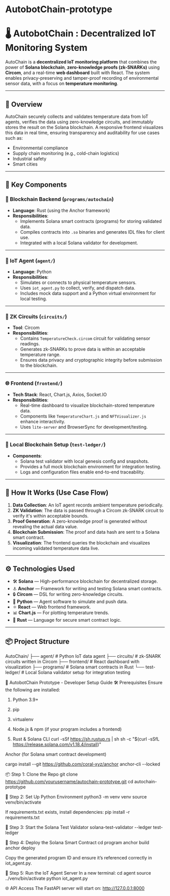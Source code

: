 # AutobotChain-prototype
# 🌡️ AutobotChain : Decentralized IoT Monitoring System

AutoChain is a **decentralized IoT monitoring platform** that combines the power of **Solana blockchain**, **zero-knowledge proofs (zk-SNARKs)** using **Circom**, and a real-time **web dashboard** built with React. The system enables privacy-preserving and tamper-proof recording of environmental sensor data, with a focus on **temperature monitoring**.

---

## 📖 Overview

AutoChain securely collects and validates temperature data from IoT agents, verifies the data using zero-knowledge circuits, and immutably stores the result on the Solana blockchain. A responsive frontend visualizes this data in real time, ensuring transparency and auditability for use cases such as:

- Environmental compliance
- Supply chain monitoring (e.g., cold-chain logistics)
- Industrial safety
- Smart cities

---

## 🧩 Key Components

### 🔗 Blockchain Backend (`programs/autochain`)
- **Language**: Rust (using the Anchor framework)
- **Responsibilities**:
  - Implements Solana smart contracts (programs) for storing validated data.
  - Compiles contracts into `.so` binaries and generates IDL files for client use.
  - Integrated with a local Solana validator for development.

---

### 🧠 IoT Agent (`agent/`)
- **Language**: Python
- **Responsibilities**:
  - Simulates or connects to physical temperature sensors.
  - Uses `iot_agent.py` to collect, verify, and dispatch data.
  - Includes mock data support and a Python virtual environment for local testing.

---

### 🔐 ZK Circuits (`circuits/`)
- **Tool**: Circom
- **Responsibilities**:
  - Contains `TemperatureCheck.circom` circuit for validating sensor readings.
  - Generates zk-SNARKs to prove data is within an acceptable temperature range.
  - Ensures data privacy and cryptographic integrity before submission to the blockchain.

---

### 🌐 Frontend (`frontend/`)
- **Tech Stack**: React, Chart.js, Axios, Socket.IO
- **Responsibilities**:
  - Real-time dashboard to visualize blockchain-stored temperature data.
  - Components like `TemperatureChart.js` and `NFTVisualizer.js` enhance interactivity.
  - Uses `lite-server` and BrowserSync for development/testing.

---

### 🧪 Local Blockchain Setup (`test-ledger/`)
- **Components**:
  - Solana test validator with local genesis config and snapshots.
  - Provides a full mock blockchain environment for integration testing.
  - Logs and configuration files enable end-to-end traceability.

---

## 🚀 How It Works (Use Case Flow)

1. **Data Collection**: An IoT agent records ambient temperature periodically.
2. **ZK Validation**: The data is passed through a Circom zk-SNARK circuit to verify it's within acceptable bounds.
3. **Proof Generation**: A zero-knowledge proof is generated without revealing the actual data value.
4. **Blockchain Submission**: The proof and data hash are sent to a Solana smart contract.
5. **Visualization**: The frontend queries the blockchain and visualizes incoming validated temperature data live.

---

## ⚙️ Technologies Used

- 🛠 **Solana** — High-performance blockchain for decentralized storage.
- ⚓ **Anchor** — Framework for writing and testing Solana smart contracts.
- 🔒 **Circom** — DSL for writing zero-knowledge circuits.
- 🐍 **Python** — Agent software to simulate and push data.
- ⚛️ **React** — Web frontend framework.
- 📊 **Chart.js** — For plotting temperature trends.
- 🦀 **Rust** — Language for secure smart contract logic.

---

## 📦 Project Structure

AutoChain/
├── agent/ # Python IoT data agent
├── circuits/ # zk-SNARK circuits written in Circom
├── frontend/ # React dashboard with visualization
├── programs/ # Solana smart contracts in Rust
└── test-ledger/ # Local Solana validator setup for integration testing

🚀 AutobotChain Prototype - Developer Setup Guide
🛠 Prerequisites
Ensure the following are installed:

1. Python 3.9+

2. pip

3. virtualenv

4. Node.js & npm (if your program includes a frontend)

5. Rust & Solana CLI
curl -sSf https://sh.rustup.rs | sh
sh -c "$(curl -sSfL https://release.solana.com/v1.18.4/install)"

Anchor (for Solana smart contract development)

cargo install --git https://github.com/coral-xyz/anchor anchor-cli --locked

📦 Step 1: Clone the Repo
git clone https://github.com/yourusername/autochain-prototype.git
cd autochain-prototype

🐍 Step 2: Set Up Python Environment
python3 -m venv venv
source venv/bin/activate

If requirements.txt exists, install dependencies:
pip install -r requirements.txt

🧱 Step 3: Start the Solana Test Validator
solana-test-validator --ledger test-ledger

🧾 Step 4: Deploy the Solana Smart Contract
cd program
anchor build
anchor deploy

Copy the generated program ID and ensure it’s referenced correctly in iot_agent.py.

🤖 Step 5: Run the IoT Agent Server
In a new terminal:
cd agent
source ../venv/bin/activate
python iot_agent.py

🌐 API Access
The FastAPI server will start on:
http://127.0.0.1:8000



